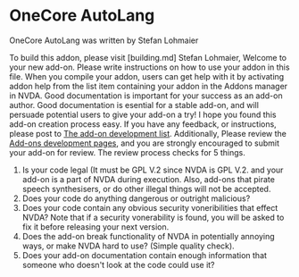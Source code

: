 # OneCore AutoLang #

OneCore AutoLang was written by Stefan Lohmaier

To build this addon, please visit [building.md]
Stefan Lohmaier, Welcome to your new add-on. Please write instructions on how to use your addon in this file. When you compile your addon, users can get help with it by activating addon help from the list item containing your addon in the Addons manager in NVDA. Good documentation is important for your success as an add-on author. Good documentation is esential for a stable add-on, and will persuade potential users to give your add-on a try! I hope you found this add-on creation process easy. If you have any feedback, or instructions, please post  to [The add-on development list](http://www.freelists.org/list/nvda-addons).
Additionally, Please review the [Add-ons development pages](http://addons.nvda-project.org/dev.en.html), and you are strongly encouraged to submit your add-on for review. The review process checks for 5 things.

1. Is your code legal (It must be GPL V.2 since NVDA is GPL V.2. and your add-on is a part of NVDA during execution. Also, add-ons that pirate speech synthesisers, or do other illegal things will not be accepted.
2. Does your code do anything dangerous or outright malicious?
3. Does your code contain any obvious security voneribilities that effect NVDA? Note that if a security vonerability is found, you will be asked to fix it before releasing your next version.
4. Does the add-on break functionality of NVDA in potentially annoying ways, or make NVDA hard to use? (Simple quality check).
5. Does your add-on documentation contain enough information that someone who doesn't look at the code could use it?